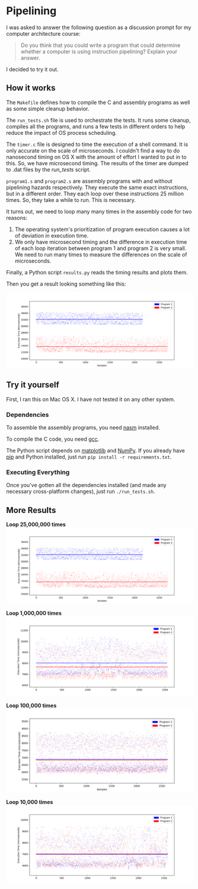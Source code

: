 # Pipelining

I was asked to answer the following question as a discussion prompt for my
computer architecture course:

>Do you think that you could write a program that could determine whether a
>computer is using instruction pipelining? Explain your answer.

I decided to try it out.

## How it works

The `Makefile` defines how to compile the C and assembly programs as well as
some simple cleanup behavior.

The `run_tests.sh` file is used to orchestrate the tests. It runs some cleanup,
compiles all the programs, and runs a few tests in different orders to help
reduce the impact of OS process scheduling.

The `timer.c` file is designed to time the execution of a shell command. It
is only accurate on the scale of microseconds. I couldn't find a way to do 
nanosecond timing on OS X with the amount of effort I wanted to put in to this. 
So, we  have microsecond timing. The results of the timer are dumped to .dat 
files by the *run_tests* script.

`program1.s` and `program2.s` are assembly programs with and without pipelining
hazards respectively. They execute the same exact instructions, but in a 
different order. They each loop over these instructions 25 million times. So,
they take a while to run. This is necessary.

It turns out, we need to loop many many times in the assembly code for two 
reasons: 

1. The operating system's prioritization of program execution causes a lot of
   deviation in execution time.
2. We only have microsecond timing and the difference in execution time of each
   loop iteration between program 1 and program 2 is very small. We need to run 
   many times to measure the differences on the scale of microseconds.

Finally, a Python script `results.py` reads the timing results and plots them.

Then you get a result looking something like this:

![Results](./results.png?raw=true)

## Try it yourself

First, I ran this on Mac OS X. I have not tested it on any other system. 

### Dependencies

To assemble the assembly programs, you need [nasm](http://www.nasm.us/)
installed.

To compile the C code, you need [gcc](https://gcc.gnu.org/).

The Python script depends on [matplotlib](https://matplotlib.org/) and 
[NumPy](http://www.numpy.org/). If you already have 
[pip](https://pypi.python.org/pypi/pip) and Python installed, just run
`pip install -r requirements.txt`.

### Executing Everything

Once you've gotten all the dependencies installed (and made any necessary
cross-platform changes), just run `./run_tests.sh`.

## More Results

**Loop 25,000,000 times**
![Results](./results.png?raw=true)

**Loop 1,000,000 times**
![Results](./results_less_ambiguous.png?raw=true)

**Loop 100,000 times**
![Results](./results_ambiguous.png?raw=true)


**Loop 10,000 times**
![Results](./results_more_ambiguous.png?raw=true)

